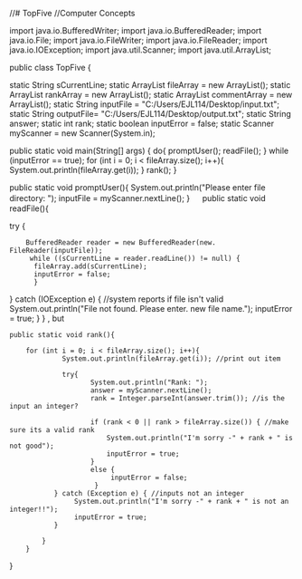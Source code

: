 //# TopFive
//Computer Concepts


import java.io.BufferedWriter;
import java.io.BufferedReader;
import java.io.File;
import java.io.FileWriter;
import java.io.FileReader;
import java.io.IOException;
import java.util.Scanner;
import java.util.ArrayList;

public class TopFive {

static String sCurrentLine;
static ArrayList<String> fileArray = new ArrayList<String>();
static ArrayList<String> rankArray = new ArrayList<String>();
static ArrayList<String> commentArray = new ArrayList<String>();
static String inputFile = "C:/Users/EJL114/Desktop/input.txt";
static String outputFile= "C:/Users/EJL114/Desktop/output.txt";
static String answer;
static int rank;
static boolean inputError = false;
static Scanner myScanner = new Scanner(System.in);
	
public static void main(String[] args) {
do{
	promptUser();
             readFile();
        }            while (inputError == true);
                      for (int i = 0; i < fileArray.size(); i++){
                      System.out.println(fileArray.get(i));
               }
	                rank();
       }

public static void promptUser(){
   System.out.println("Please enter file directory: ");
	inputFile = myScanner.nextLine();
	 }
　
public static void readFile(){

try {
	
        BufferedReader reader = new BufferedReader(new.             FileReader(inputFile));
         while ((sCurrentLine = reader.readLine()) != null) {
          fileArray.add(sCurrentLine);
          inputError = false;
          }
} catch (IOException e) { //system reports if file isn't valid
         System.out.println("File not found. Please enter.  new file name.");
          inputError = true;
          }
}
, but 

	public static void rank(){
		
		for (int i = 0; i < fileArray.size(); i++){
		         System.out.println(fileArray.get(i)); //print out item
		
		         try{
		                System.out.println("Rank: ");
		                answer = myScanner.nextLine();
		                rank = Integer.parseInt(answer.trim()); //is the input an integer?
		                
		                if (rank < 0 || rank > fileArray.size()) { //make sure its a valid rank
		                	System.out.println("I'm sorry -" + rank + " is not good");
		                	inputError = true;
		                }
		                else {
		   					 inputError = false;
		   				 }
	           } catch (Exception e) { //inputs not an integer
	        	   	System.out.println("I'm sorry -" + rank + " is not an integer!!");
	   				inputError = true;
	           }
		
			}
		}


}


